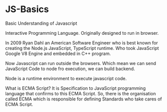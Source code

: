 # JS-Basics
Basic Understanding of Javascript

Interactive Programming Language. Originally designed to run in browser.

In 2009 Ryan Dahl an American Software Engineer who is best known for creating the Node.js JavaScript, TypeScript runtime. Who took JavaScript Google V8 Engine and embedded in C++ program.

Now Javascript can run outside the browsers. Which mean we can send JavaScript Code to node fro execution, we can build backend.

Node is a runtime environment to execute javascript code.

What is ECMA Script?
It is Specification to JavaScript programming language that confirms to this ECMA Script. So, there is the organisation called ECMA which is responsible for defining Standards who take cares of ECMA Script.